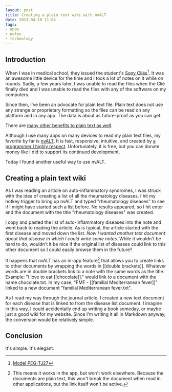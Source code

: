 ```yaml
---
layout: post
title: Creating a plain text wiki with nvALT
date: 2013-04-10 11:04  
tags:
- apps
- notes
- technology
---
```


## Introduction

When I was in medical school, they issued the student's [Sony Cliés][wikipedia][^1365609755-Model PEG-TJ27]. It was an awesome little device for the time and I took a lot of notes on it while on rounds. Sadly, a few years later, I was unable to read the files when the Clié finally died and I was unable to read the files with any of the software on my computers.

Since then, I've been an advocate for plain text file. Plain text does not use any strange or proprietary formatting so the files can be read on any platform and in any app. The data is about as future-proof as you can get.

There are [many other benefits to plain text as well][macworld].

Although I use many apps on many devices to read my plain text files, my favorite by far is [nvALT][brettterpstra]. It is fast, responsive, intuitive, and created by [a programmer I highly respect][brettterpstra 2]. Unfortunately, it is free, but you can donate money like I did to support its continued development. 

Today I found another useful way to use nvALT.

## Creating a plain text wiki

As I was reading an article on auto-inflammatory syndromes, I was struck with the idea of creating a list of all the rheumatology diseases. I hit my hotkey trigger to bring up nvALT and typed "rheumatology diseases" to see if I might have started such a list before. No results appeared, so I hit enter and the document with the title "rheumatology diseases" was created.

I copy and pasted the list of auto-inflammatory diseases into the note and went back to reading the article. As is typical, the article started with the first disease and moved down the list. *Now I wanted another text document about that disease in which I could write some notes*. While it wouldn't be hard to do, wouldn't it be nice if the original list of diseases could link to this other document so I could easily browse them in the future?

It happens that nvALT has an in-app feature[^1365609755-fn1] that allows you to create links to other documents by wrapping the words in [[double brackets]]. Whatever words are in double brackets link to a note with the same words as the title. Example: "I love to eat [[chocolate]]." would link to a document with the name chocolate.txt. In my case, "FMF - [[familial Mediterranean fever]]" linked to a new document "familial Mediterranean fever.txt".

As I read my way through the journal article, I created a new text document for each disease that is linked to from the disease list document. I imagine in this way, I could accidentally end up writing a book someday, or maybe just a good wiki for my website. Since I'm writing it all in Markdown anyway, the conversion would be relatively simple.

## Conclusion

It's simple. It's elegant.

[brettterpstra]: http://brettterpstra.com/2012/02/28/nvalt-2-2-public-beta/
[brettterpstra 2]: http://brettterpstra.com/about/
[macworld]: http://www.macworld.com/article/1161549/forget_fancy_formatting_why_plain_text_is_best.html
[wikipedia]: http://en.wikipedia.org/wiki/CLIÉ

[^1365609755-Model PEG-TJ27]: [Model PEG-TJ27](http://www.sonyclie.org/models.html)

[^1365609755-fn1]: This means it works in the app, but won't work elsewhere. Because the documents are plain text, this won't break the document when read in other applications, but the link itself won't be active.